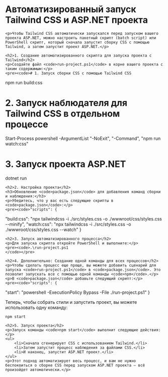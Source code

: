<!DOCTYPE html>
<html lang="en">
<head>
    <meta charset="UTF-8">
    <meta name="viewport" content="width=device-width, initial-scale=1.0">
    <title>Автоматизированный запуск Tailwind CSS и ASP.NET проекта</title>
</head>
<body>
    <h1>Автоматизированный запуск Tailwind CSS и ASP.NET проекта</h1>

    <p>Чтобы Tailwind CSS автоматически запускался перед запуском вашего проекта ASP.NET, можно настроить пакетный скрипт (batch script) или PowerShell скрипт, который сначала запустит сборку CSS с помощью Tailwind, а затем запустит проект ASP.NET.</p>
    
    <h2>1. Создание автоматизированного скрипта для запуска проекта с Tailwind</h2>
    <p>Создайте файл <code>run-project.ps1</code> в корне вашего проекта с таким содержимым:</p>
    <pre><code># 1. Запуск сборки CSS с помощью Tailwind CSS
npm run build:css

# 2. Запуск наблюдателя для Tailwind CSS в отдельном процессе
Start-Process powershell -ArgumentList "-NoExit", "-Command", "npm run watch:css"

# 3. Запуск проекта ASP.NET
dotnet run
    </code></pre>

    <h2>2. Настройка проекта</h2>
    <h3>Обновление <code>package.json</code> для добавления команд сборки и наблюдения:</h3>
    <p>Убедитесь, что у вас есть следующие скрипты в <code>package.json</code>:</p>
    <pre><code>"scripts": {
  "build:css": "npx tailwindcss -i ./src/styles.css -o ./wwwroot/css/styles.css --minify",
  "watch:css": "npx tailwindcss -i ./src/styles.css -o ./wwwroot/css/styles.css --watch"
}
    </code></pre>

    <h2>3. Запуск автоматизированного процесса</h2>
    <p>Для запуска скрипта откройте PowerShell и выполните:</p>
    <pre><code>.\run-project.ps1
    </code></pre>

    <h2>4. Дополнительно: Создание одной команды для всех процессов</h2>
    <p>Чтобы сделать процесс еще проще, вы можете добавить сценарий для запуска <code>run-project.ps1</code> в <code>package.json</code>. Это позволит запускать все с помощью одной команды <code>npm</code>.</p>
    <p>В <code>package.json</code> добавьте следующий скрипт:</p>
    <pre><code>"scripts": {
  "start": "powershell -ExecutionPolicy Bypass -File ./run-project.ps1"
}
    </code></pre>
    <p>Теперь, чтобы собрать стили и запустить проект, вы можете использовать одну команду:</p>
    <pre><code>npm start
    </code></pre>

    <h2>5. Запуск проекта</h2>
    <p>Запуск команды <code>npm start</code> выполнит следующие действия:</p>
    <ul>
        <li>Сначала сгенерирует CSS с использованием Tailwind.</li>
        <li>Затем запустит процесс наблюдения за файлами CSS.</li>
        <li>И наконец, запустит ASP.NET проект.</li>
    </ul>
    <p>Этот подход автоматизирует весь процесс, и вам не нужно беспокоиться о сборке CSS перед запуском ASP.NET проекта — всё произойдет автоматически.</p>
</body>
</html>
